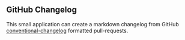 ## GitHub Changelog

This small application can create a markdown changelog from GitHub [conventional-changelog][1] formatted pull-requests.
 
[1]: https://github.com/ajoslin/conventional-changelog/blob/master/CONVENTIONS.md
